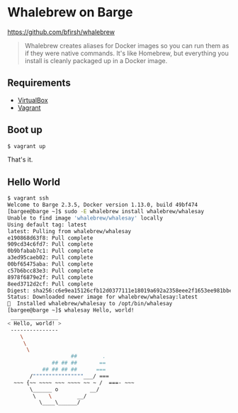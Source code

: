 # Whalebrew on Barge

https://github.com/bfirsh/whalebrew
> Whalebrew creates aliases for Docker images so you can run them as if they were native commands. It's like Homebrew, but everything you install is cleanly packaged up in a Docker image.

## Requirements

- [VirtualBox](https://www.virtualbox.org/)
- [Vagrant](https://www.vagrantup.com/)

## Boot up

```bash
$ vagrant up
```

That's it.

## Hello World

```bash
$ vagrant ssh
Welcome to Barge 2.3.5, Docker version 1.13.0, build 49bf474
[bargee@barge ~]$ sudo -E whalebrew install whalebrew/whalesay
Unable to find image 'whalebrew/whalesay' locally
Using default tag: latest
latest: Pulling from whalebrew/whalesay
e190868d63f8: Pull complete
909cd34c6fd7: Pull complete
0b9bfabab7c1: Pull complete
a3ed95caeb02: Pull complete
00bf65475aba: Pull complete
c57b6bcc83e3: Pull complete
8978f6879e2f: Pull complete
8eed3712d2cf: Pull complete
Digest: sha256:c6e9ea15126cfb12d0377111e18019a692a2358eee2f1653ee981bbe67a0dfd4
Status: Downloaded newer image for whalebrew/whalesay:latest
🐳  Installed whalebrew/whalesay to /opt/bin/whalesay
[bargee@barge ~]$ whalesay Hello, world!
 _______________
< Hello, world! >
 ---------------
    \
     \
      \
                    ##        .
              ## ## ##       ==
           ## ## ## ##      ===
       /""""""""""""""""___/ ===
  ~~~ {~~ ~~~~ ~~~ ~~~~ ~~ ~ /  ===- ~~~
       \______ o          __/
        \    \        __/
          \____\______/
```
